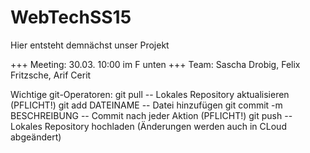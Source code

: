 # WebTechSS15
Hier entsteht demnächst unser Projekt

+++ Meeting: 30.03. 10:00 im F unten +++
Team: Sascha Drobig, Felix Fritzsche, Arif Cerit

Wichtige git-Operatoren:
git pull -- Lokales Repository aktualisieren (PFLICHT!)
git add DATEINAME -- Datei hinzufügen
git commit -m BESCHREIBUNG -- Commit nach jeder Aktion (PFLICHT!)
git push -- Lokales Repository hochladen (Änderungen werden auch in CLoud abgeändert)
